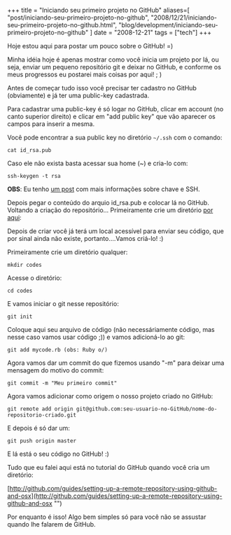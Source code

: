 +++
title = "Iniciando seu primeiro projeto no GitHub"
aliases=[
  "post/iniciando-seu-primeiro-projeto-no-github",
  "2008/12/21/iniciando-seu-primeiro-projeto-no-github.html",
  "blog/development/iniciando-seu-primeiro-projeto-no-github"
]
date = "2008-12-21"
tags = ["tech"]
+++

Hoje estou aqui para postar um pouco sobre o GitHub! =)

Minha idéia hoje é apenas mostrar como você inicia um projeto por lá,
ou seja, enviar um pequeno repositório git e deixar no GitHub, e
conforme os meus progressos eu postarei mais coisas por aqui! ; )

Antes de começar tudo isso você precisar ter cadastro no GitHub
(obviamente) e já ter uma public-key cadastrada.

Para cadastrar uma public-key é só logar no GitHub, clicar em account
(no canto superior direito) e clicar em "add public key" que vão
aparecer os campos para inserir a mesma.

Você pode encontrar a sua public key no diretório `~/.ssh` com o
comando:

    cat id_rsa.pub

Caso ele não exista basta acessar sua home (~) e cria-lo com:

    ssh-keygen -t rsa

**OBS**: Eu tenho [um post](http://pothix.com/blog/slackware/deixando-seu-ssh-mais-facil-de-trabalhar "")
com mais informações sobre chave e SSH.

Depois pegar o conteúdo do arquio id_rsa.pub e colocar lá no GitHub.
Voltando a criação do repositório... Primeiramente crie um diretório
[por aqui](http://github.com/repositories/new " Novo repositório no
GitHub"):

Depois de criar você já terá um local acessível para enviar seu
código, que por sinal ainda não existe, portanto....Vamos criá-lo! :)

Primeiramente crie um diretório qualquer:

    mkdir codes

Acesse o diretório:

    cd codes

E vamos iniciar o git nesse repositório:

    git init

Coloque aqui seu arquivo de código (não necessáriamente código, mas
nesse caso vamos usar código ;)) e vamos adicioná-lo ao git:

    git add mycode.rb (obs: Ruby o/)

Agora vamos dar um commit do que fizemos usando "-m" para deixar uma
mensagem do motivo do commit:

    git commit -m "Meu primeiro commit"

Agora vamos adicionar como origem o nosso projeto criado no GitHub:

    git remote add origin git@github.com:seu-usuario-no-GitHub/nome-do-repositorio-criado.git

E depois é só dar um:

    git push origin master

E lá está o seu código no GitHub! :)

Tudo que eu falei aqui está no tutorial do GitHub quando você cria um
diretório:

[http://github.com/guides/setting-up-a-remote-repository-using-github-and-osx](http://github.com/guides/setting-up-a-remote-repository-using-github-and-osx "")

Por enquanto é isso! Algo bem simples só para você não se assustar
quando lhe falarem de GitHub.



